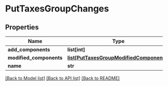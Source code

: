 # PutTaxesGroupChanges

## Properties
Name | Type | Description | Notes
------------ | ------------- | ------------- | -------------
**add_components** | **list[int]** |  | [optional] 
**modified_components** | [**list[PutTaxesGroupModifiedComponents]**](PutTaxesGroupModifiedComponents.md) |  | [optional] 
**name** | **str** |  | [optional] 

[[Back to Model list]](../README.md#documentation-for-models) [[Back to API list]](../README.md#documentation-for-api-endpoints) [[Back to README]](../README.md)

